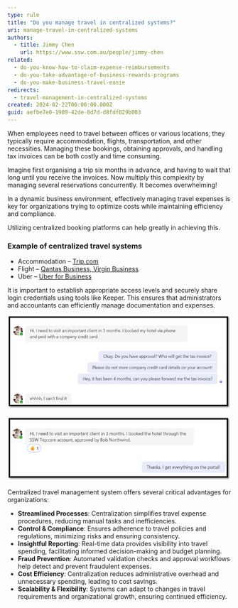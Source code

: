 ```yaml
---
type: rule
title: "Do you manage travel in centralized systems?"
uri: manage-travel-in-centralized-systems
authors:
  - title: Jimmy Chen
    url: https://www.ssw.com.au/people/jimmy-chen
related:
  - do-you-know-how-to-claim-expense-reimbursements
  - do-you-take-advantage-of-business-rewards-programs
  - do-you-make-business-travel-easie
redirects:
  - travel-management-in-centralized-systems
created: 2024-02-22T00:00:00.000Z
guid: aefbe7e0-1909-42de-8d7d-d8fdf029b003
---
```


When employees need to travel between offices or various locations,
they typically require accommodation, flights, transportation, and other necessities.
Managing these bookings, obtaining approvals, and handling tax invoices can be both costly and time consuming.

Imagine first organising a trip six months in advance, and having to wait that long until you receive the invoices.
Now multiply this complexity by managing several reservations concurrently. It becomes overwhelming!

In a dynamic business environment, effectively managing travel expenses is key for organizations trying to optimize costs while maintaining efficiency and compliance.

Utilizing centralized booking platforms can help greatly in achieving this.  

### Example of centralized travel systems

* Accommodation – [Trip.com](https://www.trip.com/)
* Flight – [Qantas Business, Virgin Business](/missing-flight-invoices/)
* Uber – [Uber for Business](/do-you-make-business-travel-easier/)
  
It is important to establish appropriate access levels and securely share login credentials using tools like Keeper.
This ensures that administrators and accountants can efficiently manage documentation and expenses.

![Figure:❌ Bad example - Book a hotel using company money without a system](manage-travel-1.png)

![Figure:✅ Good example - All bookings can be found on a centralized place](manage-travel-2.png)

Centralized travel management system offers several critical advantages for organizations:

* **Streamlined Processes**: Centralization simplifies travel expense procedures, reducing manual tasks and inefficiencies.
* **Control & Compliance**: Ensures adherence to travel policies and regulations, minimizing risks and ensuring consistency.
* **Insightful Reporting**: Real-time data provides visibility into travel spending, facilitating informed decision-making and budget planning.
* **Fraud Prevention**: Automated validation checks and approval workflows help detect and prevent fraudulent expenses.
* **Cost Efficiency**: Centralization reduces administrative overhead and unnecessary spending, leading to cost savings.
* **Scalability & Flexibility**: Systems can adapt to changes in travel requirements and organizational growth, ensuring continued efficiency.
